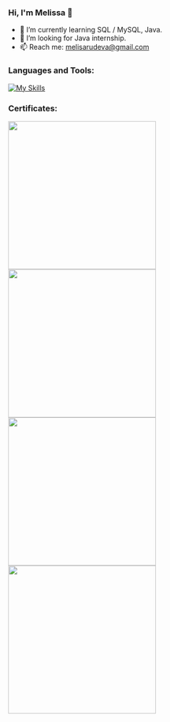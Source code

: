 ### Hi, I'm Melissa 👋

- 🌱 I’m currently learning SQL / MySQL, Java.
- 🔭 I’m looking for Java internship.
- 📫 Reach me: melisarudeva@gmail.com

### Languages and Tools:
[![My Skills](https://skills.thijs.gg/icons?i=idea,java,mysql,regex&theme=light)](https://skills.thijs.gg)

### Certificates:
<a href="https://softuni.bg/certificates/details/135127/8650a326">
<img width="300" src="https://user-images.githubusercontent.com/105941093/234051249-179e652f-21b6-4b3f-adc0-86faee34bd06.png">
</a>

<a href="https://softuni.bg/Certificates/Details/148685/97cc45b5">
<img width="300" src="https://user-images.githubusercontent.com/105941093/234044981-c204c118-0ea7-4dbf-9e2a-e2380cf97e49.png">
</a>

<a href="https://softuni.bg/Certificates/Details/161773/4cc45187">
<img width="300" src="https://user-images.githubusercontent.com/105941093/234046098-5bb71c68-f7be-48be-ac2f-bfe76d335863.png">
</a>

<a href="https://softuni.bg/Certificates/Details/168918/cd8aa8a4">
<img width="300" src="https://user-images.githubusercontent.com/105941093/234047745-144e4b4f-f9a1-461f-9a9c-5536e8729349.png">
</a>
